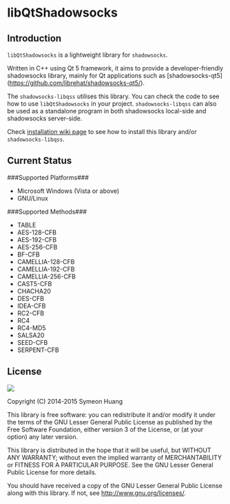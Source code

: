 libQtShadowsocks
================

Introduction
------------

`libQtShadowsocks` is a lightweight library for `shadowsocks`.

Written in C++ using Qt 5 framework, it aims to provide a developer-friendly shadowsocks library, mainly for Qt applications such as [shadowsocks-qt5] (https://github.com/librehat/shadowsocks-qt5/).

The `shadowsocks-libqss` utilises this library. You can check the code to see how to use `libQtShadowsocks` in your project. `shadowsocks-libqss` can also be used as a standalone program in both shadowsocks local-side and shadowsocks server-side.

Check [installation wiki page](https://github.com/librehat/libQtShadowsocks/wiki/Installation) to see how to install this library and/or `shadowsocks-libqss`.

Current Status
--------------

###Supported Platforms###

- Microsoft Windows (Vista or above)
- GNU/Linux

###Supported Methods###

- TABLE
- AES-128-CFB
- AES-192-CFB
- AES-256-CFB
- BF-CFB
- CAMELLIA-128-CFB
- CAMELLIA-192-CFB
- CAMELLIA-256-CFB
- CAST5-CFB
- CHACHA20
- DES-CFB
- IDEA-CFB
- RC2-CFB
- RC4
- RC4-MD5
- SALSA20
- SEED-CFB
- SERPENT-CFB

License
-------

![](http://www.gnu.org/graphics/lgplv3-147x51.png)

Copyright (C) 2014-2015 Symeon Huang

This library is free software: you can redistribute it and/or modify
it under the terms of the GNU Lesser General Public License as
published by the Free Software Foundation, either version 3 of the
License, or (at your option) any later version.

This library is distributed in the hope that it will be useful,
but WITHOUT ANY WARRANTY; without even the implied warranty of
MERCHANTABILITY or FITNESS FOR A PARTICULAR PURPOSE.  See the
GNU Lesser General Public License for more details.

You should have received a copy of the GNU Lesser General Public License
along with this library. If not, see <http://www.gnu.org/licenses/>.
